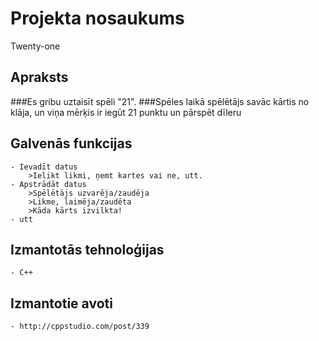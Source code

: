 # Projekta nosaukums
  Twenty-one

## Apraksts
  ###Es gribu uztaisīt spēli "21".
  ###Spēles laikā spēlētājs savāc kārtis no klāja, un viņa mērķis ir iegūt 21 punktu un pārspēt dīleru
	
  
## Galvenās funkcijas
	- Ievadīt datus
		>Ielikt likmi, ņemt kartes vai ne, utt.
	- Apstrādāt datus
		>Spēlētājs uzvarēja/zaudēja
		>Likme, laimēja/zaudēta
		>Kāda kārts izvilkta!
	- utt
## Izmantotās tehnoloģijas
	- C++

## Izmantotie avoti
	- http://cppstudio.com/post/339
